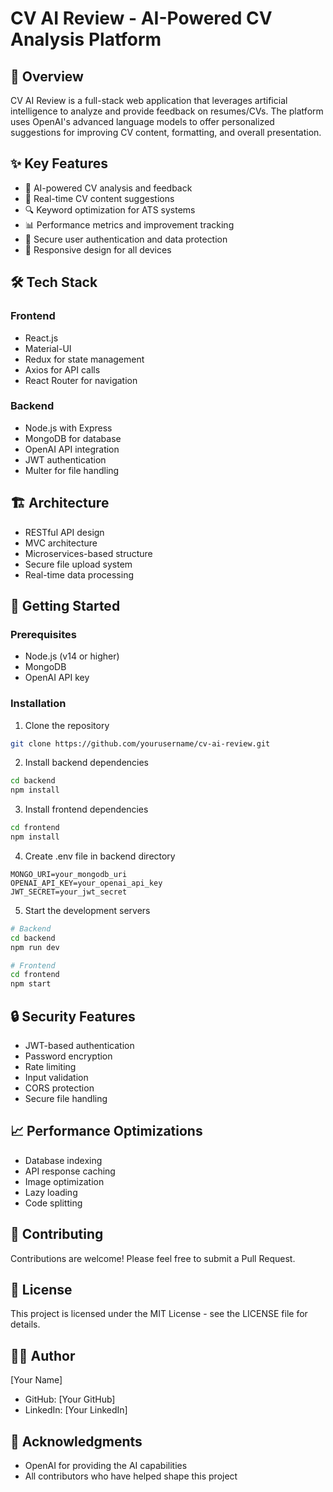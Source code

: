 # CV AI Review - AI-Powered CV Analysis Platform

## 🚀 Overview
CV AI Review is a full-stack web application that leverages artificial intelligence to analyze and provide feedback on resumes/CVs. The platform uses OpenAI's advanced language models to offer personalized suggestions for improving CV content, formatting, and overall presentation.

## ✨ Key Features
- 🤖 AI-powered CV analysis and feedback
- 📝 Real-time CV content suggestions
- 🔍 Keyword optimization for ATS systems
- 📊 Performance metrics and improvement tracking
- 🔐 Secure user authentication and data protection
- 📱 Responsive design for all devices

## 🛠️ Tech Stack
### Frontend
- React.js
- Material-UI
- Redux for state management
- Axios for API calls
- React Router for navigation

### Backend
- Node.js with Express
- MongoDB for database
- OpenAI API integration
- JWT authentication
- Multer for file handling

## 🏗️ Architecture
- RESTful API design
- MVC architecture
- Microservices-based structure
- Secure file upload system
- Real-time data processing

## 🚀 Getting Started

### Prerequisites
- Node.js (v14 or higher)
- MongoDB
- OpenAI API key

### Installation
1. Clone the repository
```bash
git clone https://github.com/yourusername/cv-ai-review.git
```

2. Install backend dependencies
```bash
cd backend
npm install
```

3. Install frontend dependencies
```bash
cd frontend
npm install
```

4. Create .env file in backend directory
```
MONGO_URI=your_mongodb_uri
OPENAI_API_KEY=your_openai_api_key
JWT_SECRET=your_jwt_secret
```

5. Start the development servers
```bash
# Backend
cd backend
npm run dev

# Frontend
cd frontend
npm start
```

## 🔒 Security Features
- JWT-based authentication
- Password encryption
- Rate limiting
- Input validation
- CORS protection
- Secure file handling

## 📈 Performance Optimizations
- Database indexing
- API response caching
- Image optimization
- Lazy loading
- Code splitting

## 🤝 Contributing
Contributions are welcome! Please feel free to submit a Pull Request.

## 📝 License
This project is licensed under the MIT License - see the LICENSE file for details.

## 👨‍💻 Author
[Your Name]
- GitHub: [Your GitHub]
- LinkedIn: [Your LinkedIn]

## 🙏 Acknowledgments
- OpenAI for providing the AI capabilities
- All contributors who have helped shape this project